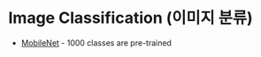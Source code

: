 # Image Classification (이미지 분류)

- [MobileNet](https://github.com/tensorflow/tfjs-models/tree/master/mobilenet) - 1000 classes are pre-trained  
